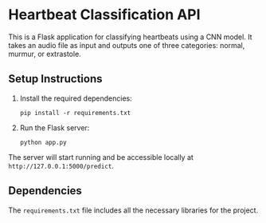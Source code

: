# Heartbeat Classification API

This is a Flask application for classifying heartbeats using a CNN model. It takes an audio file as input and outputs one of three categories: normal, murmur, or extrastole.

## Setup Instructions

1. Install the required dependencies:

   ```
   pip install -r requirements.txt
   ```

2. Run the Flask server:

   ```
   python app.py
   ```

The server will start running and be accessible locally at `http://127.0.0.1:5000/predict`.

## Dependencies

The `requirements.txt` file includes all the necessary libraries for the project.
